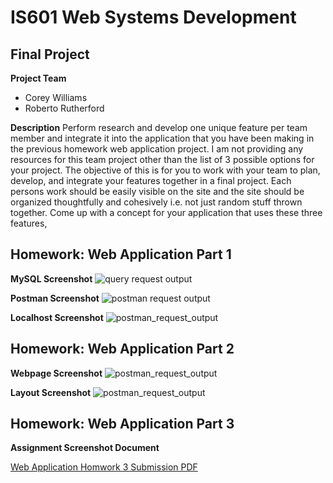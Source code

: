 # IS601 Web Systems Development

## Final Project

**Project Team**
 - Corey Williams
 - Roberto Rutherford

**Description**
Perform research and develop one unique feature per team member and integrate it into the application that you have been making in the previous homework web application project.  I am not providing any resources for this team project other than the list of 3 possible options for your project.  The objective of this is for you to work with your team to plan, develop, and integrate your features together in a final project.  Each persons work should be easily visible on the site and the site should be organized thoughtfully and cohesively i.e. not just random stuff thrown together.  Come up with a concept for your application that uses these three features, 


## Homework: Web Application Part 1
**MySQL Screenshot**
![query request output](screenshots/query.png)

**Postman Screenshot**
![postman request output](screenshots/postman.png)

**Localhost Screenshot**
![postman_request_output](screenshots/localhost.png)

## Homework: Web Application Part 2

**Webpage Screenshot**
![postman_request_output](screenshots/webpage.png)

**Layout Screenshot**
![postman_request_output](screenshots/bootstrap.png)

## Homework: Web Application Part 3

**Assignment Screenshot Document**

[Web Application Homwork 3 Submission PDF](https://github.com/rpr325/WebAppAlpha/blob/Homework3/IS601%20WebAppHW3.pdf)


